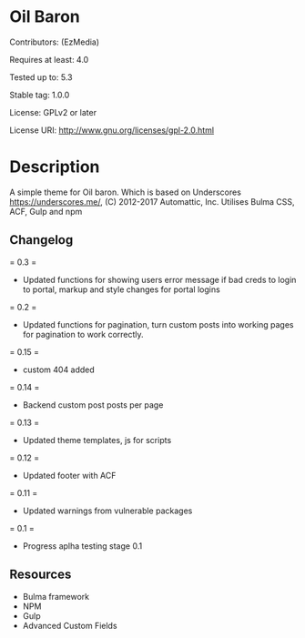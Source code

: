 # Oil Baron
Contributors: (EzMedia)

Requires at least: 4.0

Tested up to: 5.3

Stable tag: 1.0.0

License: GPLv2 or later

License URI: http://www.gnu.org/licenses/gpl-2.0.html

# Description 
A simple theme for Oil baron. Which is based on Underscores https://underscores.me/, (C) 2012-2017 Automattic, Inc. Utilises Bulma CSS, ACF, Gulp and npm

## Changelog

= 0.3 =
* Updated functions for showing users error message if bad creds to login to portal, markup and style changes for portal logins

= 0.2 =
* Updated functions for pagination, turn custom posts into working pages for pagination to work correctly.

= 0.15 =
* custom 404 added

= 0.14 =
* Backend custom post posts per page

= 0.13 =
* Updated theme templates, js for scripts

= 0.12 =
* Updated footer with ACF

= 0.11 =
* Updated warnings from vulnerable packages

= 0.1 =
* Progress aplha testing stage 0.1

## Resources
* Bulma framework
* NPM
* Gulp
* Advanced Custom Fields